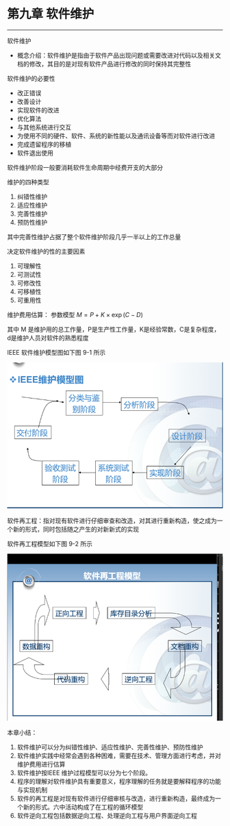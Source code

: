 # 第九章 软件维护

---
软件维护
- 概念介绍：软件维护是指由于软件产品出现问题或需要改进对代码以及相关文档的修改，其目的是对现有软件产品进行修改的同时保持其完整性

软件维护的必要性
- 改正错误
- 改善设计
- 实现软件的改进
- 优化算法
- 与其他系统进行交互
- 为使用不同的硬件、软件、系统的新性能以及通讯设备等而对软件进行改进
- 完成遗留程序的移植
- 软件退出使用

软件维护阶段一般要消耗软件生命周期中经费开支的大部分

维护的四种类型
1. 纠错性维护
2. 适应性维护
3. 完善性维护
4. 预防性维护

其中完善性维护占据了整个软件维护阶段几乎一半以上的工作总量

决定软件维护的性的主要因素
1. 可理解性
2. 可测试性
3. 可修改性
4. 可移植性
5. 可重用性

维护费用估算：
参数模型 
$M=P+K\times\exp(C-D)$

其中 M 是维护用的总工作量，P是生产性工作量，K是经验常数，C是复杂程度，d是维护人员对软件的熟悉程度

IEEE 软件维护模型图如下图 9-1 所示

![Img9-1](../Img/Image-Chapter9-1.png)

软件再工程：指对现有软件进行仔细审查和改造，对其进行重新构造，使之成为一个新的形式，同时包括随之产生的对新新式的实现

软件再工程模型如下图 9-2 所示

![Img9-2](../Img/Image-Chapter9-2.png)

本章小结：
1. 软件维护可以分为纠错性维护、适应性维护、完善性维护、预防性维护
2. 软件维护实践中经常会遇到各种困难，需要在技术、管理方面进行考虑，并对维护费用进行估算
3. 软件维护按IEEE 维护过程模型可以分为七个阶段。
4. 程序的理解对软件维护具有重要意义，程序理解的任务就是要解释程序的功能与实现机制
5. 软件的再工程是对现有软件进行仔细审核与改造，进行重新构造，最终成为一个新的形式。六中活动构成了在工程的循环模型
6. 软件逆向工程包括数据逆向工程、处理逆向工程与用户界面逆向工程